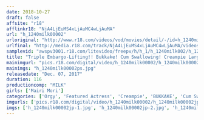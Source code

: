 ```yaml
---
date: 2018-10-27
draft: false
affsite: "r18"
afflinkr18: "NjA4LjEuMS4xLjAuMC4wLjAuMA"
url: "h_1240milk00002"
urloriginal: "http://www.r18.com/videos/vod/movies/detail/-/id=h_1240milk00002"
urlfinal: "http://media.r18.com/track/NjA4LjEuMS4xLjAuMC4wLjAuMA/videos/vod/movies/detail/-/id=h_1240milk00002"
samplevid: "awspv3001.r18.com/litevideo/freepv/h/h_1/h_1240milk002/h_1240milk002_dmb_w.mp4"
title: "Triple Embargo-Lifting!! Bukkake! Cum Swallowing! Creampie Large Orgies!! Mairi Mori"
mainimgurl: "pics.r18.com/digital/video/h_1240milk00002/h_1240milk00002ps.jpg"
mainimgs: "h_1240milk00002ps.jpg"
releasedate: "Dec. 07, 2017"
duration: 116
productioncomp: "MILK"
girls: ['Mairi Mori']
categories: ['Orgy', 'Featured Actress', 'Creampie', 'BUKKAKE', 'Cum Swallowing', 'Threesome / Foursome', 'Hi-Def']
imgurls: ['pics.r18.com/digital/video/h_1240milk00002/h_1240milk00002jp-1.jpg', 'pics.r18.com/digital/video/h_1240milk00002/h_1240milk00002jp-2.jpg', 'pics.r18.com/digital/video/h_1240milk00002/h_1240milk00002jp-3.jpg', 'pics.r18.com/digital/video/h_1240milk00002/h_1240milk00002jp-4.jpg', 'pics.r18.com/digital/video/h_1240milk00002/h_1240milk00002jp-5.jpg', 'pics.r18.com/digital/video/h_1240milk00002/h_1240milk00002jp-6.jpg', 'pics.r18.com/digital/video/h_1240milk00002/h_1240milk00002jp-7.jpg', 'pics.r18.com/digital/video/h_1240milk00002/h_1240milk00002jp-8.jpg', 'pics.r18.com/digital/video/h_1240milk00002/h_1240milk00002jp-9.jpg', 'pics.r18.com/digital/video/h_1240milk00002/h_1240milk00002jp-10.jpg', 'pics.r18.com/digital/video/h_1240milk00002/h_1240milk00002jp-11.jpg', 'pics.r18.com/digital/video/h_1240milk00002/h_1240milk00002jp-12.jpg', 'pics.r18.com/digital/video/h_1240milk00002/h_1240milk00002jp-13.jpg', 'pics.r18.com/digital/video/h_1240milk00002/h_1240milk00002jp-14.jpg', 'pics.r18.com/digital/video/h_1240milk00002/h_1240milk00002jp-15.jpg', 'pics.r18.com/digital/video/h_1240milk00002/h_1240milk00002jp-16.jpg', 'pics.r18.com/digital/video/h_1240milk00002/h_1240milk00002jp-17.jpg', 'pics.r18.com/digital/video/h_1240milk00002/h_1240milk00002jp-18.jpg', 'pics.r18.com/digital/video/h_1240milk00002/h_1240milk00002jp-19.jpg', 'pics.r18.com/digital/video/h_1240milk00002/h_1240milk00002jp-20.jpg']
imgs: ['h_1240milk00002jp-1.jpg', 'h_1240milk00002jp-2.jpg', 'h_1240milk00002jp-3.jpg', 'h_1240milk00002jp-4.jpg', 'h_1240milk00002jp-5.jpg', 'h_1240milk00002jp-6.jpg', 'h_1240milk00002jp-7.jpg', 'h_1240milk00002jp-8.jpg', 'h_1240milk00002jp-9.jpg', 'h_1240milk00002jp-10.jpg', 'h_1240milk00002jp-11.jpg', 'h_1240milk00002jp-12.jpg', 'h_1240milk00002jp-13.jpg', 'h_1240milk00002jp-14.jpg', 'h_1240milk00002jp-15.jpg', 'h_1240milk00002jp-16.jpg', 'h_1240milk00002jp-17.jpg', 'h_1240milk00002jp-18.jpg', 'h_1240milk00002jp-19.jpg', 'h_1240milk00002jp-20.jpg']
---
```

